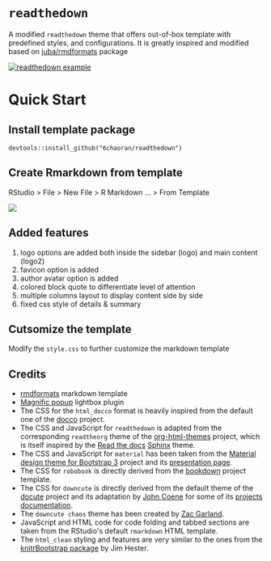 # `readthedown`

A modified `readthedown` theme that offers out-of-box template with predefined styles, and configurations. It is greatly inspired and modified based on [juba/rmdformats](https://github.com/juba/rmdformats) package

[![readthedown example](https://6chaoran.github.io/data-story/assets/document/readthedown-template.jpg)](https://6chaoran.github.io/data-story/assets/document/readthedown-template.html)

# Quick Start

## Install template package
```
devtools::install_github("6chaoran/readthedown")
```

## Create Rmarkdown from template
RStudio > File > New File > R Markdown ... > From Template

![](https://6chaoran.github.io/data-story/assets/document/readthedown-from-template.png)

## Added features

1. logo options are added both inside the sidebar (logo) and main content (logo2)
2. favicon option is added
3. author avatar option is added
4. colored block quote to differentiate level of attention
5. multiple columns layout to display content side by side
6. fixed css style of details & summary

## Cutsomize the template

Modify the `style.css` to further customize the markdown template


## Credits

- [rmdformats](https://github.com/juba/rmdformats) markdown template
- [Magnific popup](https://dimsemenov.com/plugins/magnific-popup/) lightbox plugin
- The CSS for the `html_docco` format is heavily inspired from the default one of the [docco](https://ashkenas.com/docco/) project.
- The CSS and JavaScript for `readthedown` is adapted from the corresponding `readtheorg` theme of the [org-html-themes](https://github.com/fniessen/org-html-themes) project, which is itself inspired by the [Read the docs](https://readthedocs.org/) [Sphinx](http://sphinx-doc.org/) theme.
- The CSS and JavaScript for `material` has been taken from the [Material design theme for Bootstrap 3](https://github.com/FezVrasta/bootstrap-material-design) project and its [presentation page](https://fezvrasta.github.io/bootstrap-material-design/).
- The CSS for `robobook` is directly derived from the [bookdown](https://bookdown.org/) project template.
- The CSS for `downcute` is directly derived from the default theme of the [docute](https://github.com/egoist/docute) project and its adaptation by [John Coene](https://twitter.com/jdatap) for some of its [projects documentation](https://packer.john-coene.com/).
- The `downcute chaos` theme has been created by [Zac Garland](https://github.com/zac-garland).
- JavaScript and HTML code for code folding and tabbed sections are taken from the RStudio's default `rmarkdown` HTML template.
- The `html_clean` styling and features are very similar to the ones from the 
[knitrBootstrap package](https://github.com/jimhester/knitrBootstrap) by Jim
Hester.
